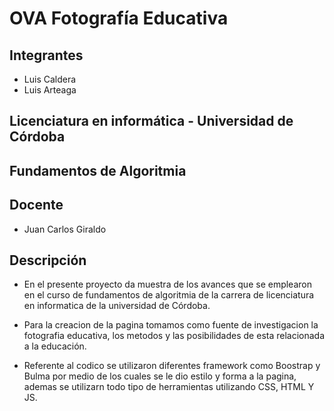 # OVA Fotografía Educativa
## Integrantes
- Luis Caldera
- Luis Arteaga

## Licenciatura en informática - Universidad de Córdoba
## Fundamentos de Algoritmia
## Docente 
- Juan Carlos Giraldo

## Descripción
- En el presente proyecto da muestra de los avances que se emplearon en el curso de fundamentos de algoritmia de la carrera de licenciatura en informatica de la universidad de Córdoba.
- Para la creacion de la pagina tomamos como fuente de investigacion la fotografia educativa, los metodos y las posibilidades de esta relacionada a la educación.

- Referente al codico se utilizaron diferentes framework como Boostrap y Bulma por medio de los cuales se le dio estilo y forma a la pagina, ademas se utilizarn todo tipo de herramientas utilizando CSS, HTML Y JS.

